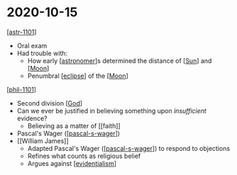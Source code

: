 # 2020-10-15

[[astr-1101]]

- Oral exam
- Had trouble with:
  - How early [[astronomer]]s determined the distance of [[Sun]] and [[Moon]]
  - Penumbral [[eclipse]] of the [[Moon]]

[[phil-1101]]

- Second division [[God]]
- Can we ever be justified in believing something upon _insufficient_ evidence?
  - Believing as a matter of [[faith]]
- Pascal's Wager ([[pascal-s-wager]])
- [[William James]]
  - Adapted Pascal's Wager ([[pascal-s-wager]]) to respond to objections
  - Refines what counts as religious belief
  - Argues against [[evidentialism]]

[//begin]: # "Autogenerated link references for markdown compatibility"
[astr-1101]: astr-1101 "ASTR 1101 - Intro to the Solar System"
[astronomer]: astronomer "Astronomer"
[sun]: sun "Sun"
[moon]: moon "Moon"
[eclipse]: eclipse "Eclipse"
[phil-1101]: phil-1101 "PHIL 1101 - Intro to Philosophy: Knowledge and Reality"
[god]: god "God"
[pascal-s-wager]: pascal-s-wager "Pascal's Wager"
[william-james]: william-james "William James"
[evidentialism]: evidentialism "Evidentialism"
[//end]: # "Autogenerated link references"